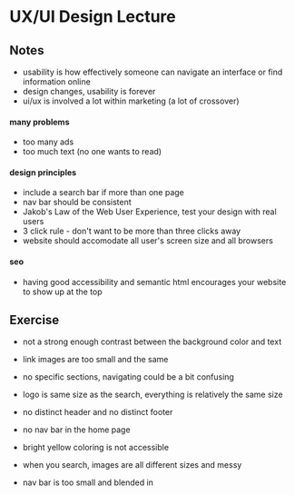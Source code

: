 # UX/UI Design Lecture

## Notes
- usability is how effectively someone can navigate an interface or find information online
- design changes, usability is forever
- ui/ux is involved a lot within marketing (a lot of crossover)

#### many problems
- too many ads
- too much text (no one wants to read)

#### design principles
- include a search bar if more than one page
- nav bar should be consistent
- Jakob's Law of the Web User Experience, test your design with real users
- 3 click rule - don't want to be more than three clicks away
- website should accomodate all user's screen size and all browsers

#### seo
- having good accessibility and semantic html encourages your website to show up at the top

## Exercise
- not a strong enough contrast between the background color and text
- link images are too small and the same
- no specific sections, navigating could be a bit confusing
- logo is same size as the search, everything is relatively the same size
- no distinct header and no distinct footer
- no nav bar in the home page
- bright yellow coloring is not accessible

- when you search, images are all different sizes and messy
- nav bar is too small and blended in